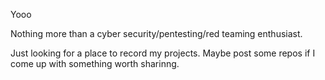 Yooo

Nothing more than a cyber security/pentesting/red teaming enthusiast. 

Just looking for a place to record my projects. Maybe post some repos if I come up with something worth sharinng. 
